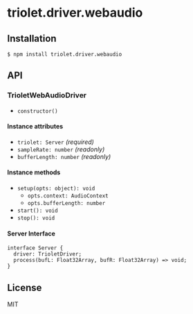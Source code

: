 # triolet.driver.webaudio

## Installation

```
$ npm install triolet.driver.webaudio
```

## API
### TrioletWebAudioDriver
- `constructor()`

#### Instance attributes
- `triolet: Server` _(required)_
- `sampleRate: number` _(readonly)_
- `bufferLength: number` _(readonly)_

#### Instance methods
- `setup(opts: object): void`
  - `opts.context: AudioContext`
  - `opts.bufferLength: number`
- `start(): void`
- `stop(): void`

#### Server Interface
```
interface Server {
  driver: TrioletDriver;
  process(bufL: Float32Array, bufR: Float32Array) => void;
}
```

## License

MIT
